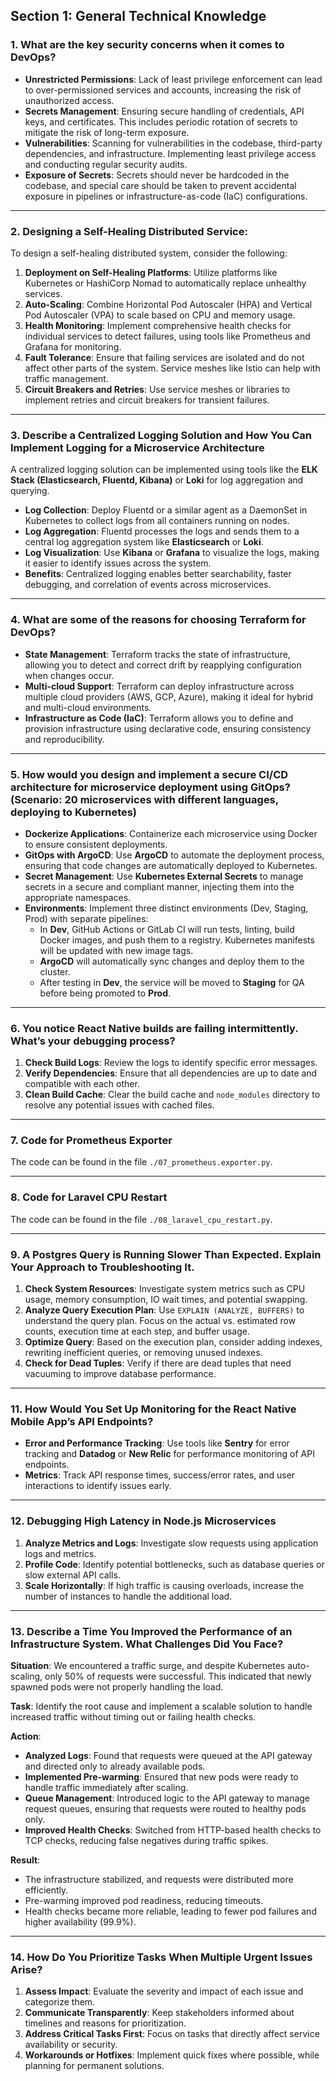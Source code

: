 ## Section 1: General Technical Knowledge

### 1. What are the key security concerns when it comes to DevOps?

- **Unrestricted Permissions**: Lack of least privilege enforcement can lead to over-permissioned services and accounts, increasing the risk of unauthorized access.
- **Secrets Management**: Ensuring secure handling of credentials, API keys, and certificates. This includes periodic rotation of secrets to mitigate the risk of long-term exposure.
- **Vulnerabilities**: Scanning for vulnerabilities in the codebase, third-party dependencies, and infrastructure. Implementing least privilege access and conducting regular security audits.
- **Exposure of Secrets**: Secrets should never be hardcoded in the codebase, and special care should be taken to prevent accidental exposure in pipelines or infrastructure-as-code (IaC) configurations.

---

### 2. Designing a Self-Healing Distributed Service:

To design a self-healing distributed system, consider the following:

1. **Deployment on Self-Healing Platforms**: Utilize platforms like Kubernetes or HashiCorp Nomad to automatically replace unhealthy services.
2. **Auto-Scaling**: Combine Horizontal Pod Autoscaler (HPA) and Vertical Pod Autoscaler (VPA) to scale based on CPU and memory usage.
3. **Health Monitoring**: Implement comprehensive health checks for individual services to detect failures, using tools like Prometheus and Grafana for monitoring.
4. **Fault Tolerance**: Ensure that failing services are isolated and do not affect other parts of the system. Service meshes like Istio can help with traffic management.
5. **Circuit Breakers and Retries**: Use service meshes or libraries to implement retries and circuit breakers for transient failures.

---

### 3. Describe a Centralized Logging Solution and How You Can Implement Logging for a Microservice Architecture

A centralized logging solution can be implemented using tools like the **ELK Stack (Elasticsearch, Fluentd, Kibana)** or **Loki** for log aggregation and querying. 

- **Log Collection**: Deploy Fluentd or a similar agent as a DaemonSet in Kubernetes to collect logs from all containers running on nodes.
- **Log Aggregation**: Fluentd processes the logs and sends them to a central log aggregation system like **Elasticsearch** or **Loki**.
- **Log Visualization**: Use **Kibana** or **Grafana** to visualize the logs, making it easier to identify issues across the system.
- **Benefits**: Centralized logging enables better searchability, faster debugging, and correlation of events across microservices.

---

### 4. What are some of the reasons for choosing Terraform for DevOps?

- **State Management**: Terraform tracks the state of infrastructure, allowing you to detect and correct drift by reapplying configuration when changes occur.
- **Multi-cloud Support**: Terraform can deploy infrastructure across multiple cloud providers (AWS, GCP, Azure), making it ideal for hybrid and multi-cloud environments.
- **Infrastructure as Code (IaC)**: Terraform allows you to define and provision infrastructure using declarative code, ensuring consistency and reproducibility.

---

### 5. How would you design and implement a secure CI/CD architecture for microservice deployment using GitOps? (Scenario: 20 microservices with different languages, deploying to Kubernetes)

- **Dockerize Applications**: Containerize each microservice using Docker to ensure consistent deployments.
- **GitOps with ArgoCD**: Use **ArgoCD** to automate the deployment process, ensuring that code changes are automatically deployed to Kubernetes.
- **Secret Management**: Use **Kubernetes External Secrets** to manage secrets in a secure and compliant manner, injecting them into the appropriate namespaces.
- **Environments**: Implement three distinct environments (Dev, Staging, Prod) with separate pipelines:
  - In **Dev**, GitHub Actions or GitLab CI will run tests, linting, build Docker images, and push them to a registry. Kubernetes manifests will be updated with new image tags.
  - **ArgoCD** will automatically sync changes and deploy them to the cluster.
  - After testing in **Dev**, the service will be moved to **Staging** for QA before being promoted to **Prod**.

---

### 6. You notice React Native builds are failing intermittently. What’s your debugging process?

1. **Check Build Logs**: Review the logs to identify specific error messages.
2. **Verify Dependencies**: Ensure that all dependencies are up to date and compatible with each other.
3. **Clean Build Cache**: Clear the build cache and `node_modules` directory to resolve any potential issues with cached files.

---

### 7. Code for Prometheus Exporter
The code can be found in the file `./07_prometheus.exporter.py`.

---

### 8. Code for Laravel CPU Restart
The code can be found in the file `./08_laravel_cpu_restart.py`.

---

### 9. A Postgres Query is Running Slower Than Expected. Explain Your Approach to Troubleshooting It.

1. **Check System Resources**: Investigate system metrics such as CPU usage, memory consumption, IO wait times, and potential swapping.
2. **Analyze Query Execution Plan**: Use `EXPLAIN (ANALYZE, BUFFERS)` to understand the query plan. Focus on the actual vs. estimated row counts, execution time at each step, and buffer usage.
3. **Optimize Query**: Based on the execution plan, consider adding indexes, rewriting inefficient queries, or removing unused indexes.
4. **Check for Dead Tuples**: Verify if there are dead tuples that need vacuuming to improve database performance.

---

### 11. How Would You Set Up Monitoring for the React Native Mobile App’s API Endpoints?

- **Error and Performance Tracking**: Use tools like **Sentry** for error tracking and **Datadog** or **New Relic** for performance monitoring of API endpoints.
- **Metrics**: Track API response times, success/error rates, and user interactions to identify issues early.

---

### 12. Debugging High Latency in Node.js Microservices

1. **Analyze Metrics and Logs**: Investigate slow requests using application logs and metrics.
2. **Profile Code**: Identify potential bottlenecks, such as database queries or slow external API calls.
3. **Scale Horizontally**: If high traffic is causing overloads, increase the number of instances to handle the additional load.

---

### 13. Describe a Time You Improved the Performance of an Infrastructure System. What Challenges Did You Face?

**Situation**: We encountered a traffic surge, and despite Kubernetes auto-scaling, only 50% of requests were successful. This indicated that newly spawned pods were not properly handling the load.

**Task**: Identify the root cause and implement a scalable solution to handle increased traffic without timing out or failing health checks.

**Action**:
- **Analyzed Logs**: Found that requests were queued at the API gateway and directed only to already available pods.
- **Implemented Pre-warming**: Ensured that new pods were ready to handle traffic immediately after scaling.
- **Queue Management**: Introduced logic to the API gateway to manage request queues, ensuring that requests were routed to healthy pods only.
- **Improved Health Checks**: Switched from HTTP-based health checks to TCP checks, reducing false negatives during traffic spikes.

**Result**: 
- The infrastructure stabilized, and requests were distributed more efficiently.
- Pre-warming improved pod readiness, reducing timeouts.
- Health checks became more reliable, leading to fewer pod failures and higher availability (99.9%).

---

### 14. How Do You Prioritize Tasks When Multiple Urgent Issues Arise?

1. **Assess Impact**: Evaluate the severity and impact of each issue and categorize them.
2. **Communicate Transparently**: Keep stakeholders informed about timelines and reasons for prioritization.
3. **Address Critical Tasks First**: Focus on tasks that directly affect service availability or security.
4. **Workarounds or Hotfixes**: Implement quick fixes where possible, while planning for permanent solutions.

